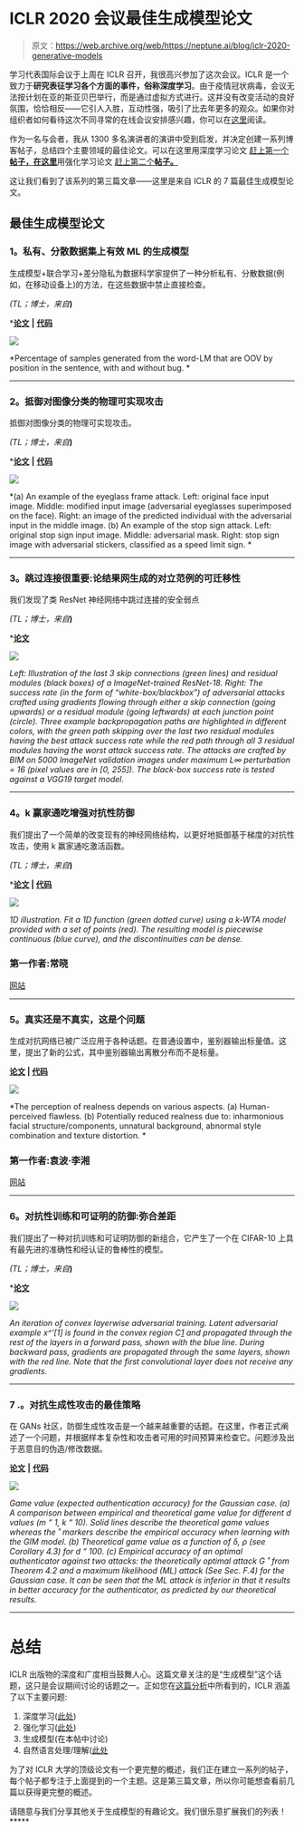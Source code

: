 # ICLR 2020 会议最佳生成模型论文

> 原文：<https://web.archive.org/web/https://neptune.ai/blog/iclr-2020-generative-models>

学习代表国际会议于上周在 ICLR 召开，我很高兴参加了这次会议。ICLR 是一个致力于**研究表征学习各个方面的事件，俗称深度学习**。由于疫情冠状病毒，会议无法按计划在亚的斯亚贝巴举行，而是通过虚拟方式进行。这并没有改变活动的良好氛围，恰恰相反——它引人入胜，互动性强，吸引了比去年更多的观众。如果你对组织者如何看待这次不同寻常的在线会议安排感兴趣，你可以在[这里](https://web.archive.org/web/20221206123029/https://medium.com/@iclr_conf/gone-virtual-lessons-from-iclr2020-1743ce6164a3)阅读。

作为一名与会者，我从 1300 多名演讲者的演讲中受到启发，并决定创建一系列博客帖子，总结四个主要领域的最佳论文。可以在这里用深度学习论文 [赶上第一个**帖子，在这里**](/web/20221206123029/https://neptune.ai/blog/iclr-2020-deep-learning)用强化学习论文 [赶上第二个**帖子。**](/web/20221206123029/https://neptune.ai/blog/iclr-2020-reinforcement-learning)

这让我们看到了该系列的第三篇文章——这里是来自 ICLR 的 7 篇最佳生成模型论文。

## 最佳生成模型论文

### **1。私有、分散数据集上有效 ML 的生成模型**

生成模型+联合学习+差分隐私为数据科学家提供了一种分析私有、分散数据(例如，在移动设备上)的方法，在这些数据中禁止直接检查。

*(TL；博士，来自*[](https://web.archive.org/web/20221206123029/http://openreview.net/)**)**

 *[**论文**](https://web.archive.org/web/20221206123029/https://openreview.net/forum?id=SJgaRA4FPH) **|** [**代码**](https://web.archive.org/web/20221206123029/https://github.com/tensorflow/federated/tree/master/tensorflow_federated/python/research/gans)

![](img/e7fa0b4384aaa09749f7d1411136ffcb.png)

*Percentage of samples generated from the word-LM that are OOV by position in the sentence, with and without bug. *

* * *

### **2。抵御对图像分类的物理可实现攻击**

抵御对图像分类的物理可实现攻击。

*(TL；博士，来自*[](https://web.archive.org/web/20221206123029/http://openreview.net/)**)**

 *[**论文**](https://web.archive.org/web/20221206123029/https://openreview.net/forum?id=H1xscnEKDr) **|** [**代码**](https://web.archive.org/web/20221206123029/https://github.com/tongwu2020/phattacks)

![](img/3fbe5997f9f94eb17d6983bdd190b8a8.png)

*(a) An example of the eyeglass frame attack. Left: original face input image. Middle: modified input image (adversarial eyeglasses superimposed on the face). Right: an image of the predicted individual with the adversarial input in the middle image. (b) An example of the stop sign attack. Left: original stop sign input image. Middle: adversarial mask. Right: stop sign image with adversarial stickers, classified as a speed limit sign. *

* * *

### **3。跳过连接很重要:论结果网生成的对立范例的可迁移性**

我们发现了类 ResNet 神经网络中跳过连接的安全弱点

*(TL；博士，来自*[](https://web.archive.org/web/20221206123029/http://openreview.net/)**)**

 *[**论文**](https://web.archive.org/web/20221206123029/https://openreview.net/forum?id=BJlRs34Fvr)

![](img/aaab2e6be5df1750e7ea2670c3ec692b.png)

*Left: Illustration of the last 3 skip connections (green lines) and residual modules (black boxes) of a ImageNet-trained ResNet-18\. Right: The success rate (in the form of “white-box/blackbox”) of adversarial attacks crafted using gradients flowing through either a skip connection (going upwards) or a residual module (going leftwards) at each junction point (circle). Three example backpropagation paths are highlighted in different colors, with the green path skipping over the last two residual modules having the best attack success rate while the red path through all 3 residual modules having the worst attack success rate. The attacks are crafted by BIM on 5000 ImageNet validation images under maximum L∞ perturbation  = 16 (pixel values are in [0, 255]). The black-box success rate is tested against a VGG19 target model.*

* * *

### **4。k 赢家通吃增强对抗性防御**

我们提出了一个简单的改变现有的神经网络结构，以更好地抵御基于梯度的对抗性攻击，使用 k 赢家通吃激活函数。

*(TL；博士，来自*[](https://web.archive.org/web/20221206123029/http://openreview.net/)**)**

 ***[论文](https://web.archive.org/web/20221206123029/https://openreview.net/forum?id=Skgvy64tvr) | [代码](https://web.archive.org/web/20221206123029/https://github.com/a554b554/kWTA-Activation)**

![](img/f8e9fc95806dfdc47c7929a0f0430ab8.png)

*1D illustration. Fit a 1D function (green dotted curve) using a k-WTA model provided with a set of points (red). The resulting model is piecewise continuous (blue curve), and the discontinuities can be dense.*

### 第一作者:常晓

[网站](https://web.archive.org/web/20221206123029/http://chang.engineer/)

* * *

### **5。真实还是不真实，这是个问题**

生成对抗网络已被广泛应用于各种话题。在普通设置中，鉴别器输出标量值。这里，提出了新的公式，其中鉴别器输出离散分布而不是标量。

**[论文](https://web.archive.org/web/20221206123029/https://openreview.net/forum?id=B1lPaCNtPB) | [代码](https://web.archive.org/web/20221206123029/https://github.com/kam1107/RealnessGAN)**

![](img/65076ec9f4306b9a064da7233513ebf0.png)

*The perception of realness depends on various aspects. (a) Human-perceived flawless. (b) Potentially reduced realness due to: inharmonious facial structure/components, unnatural background, abnormal style combination and texture distortion. *

### 第一作者:袁波·李湘

[网站](https://web.archive.org/web/20221206123029/https://dblp.org/pers/x/Xiangli:Yuanbo.html)[](https://web.archive.org/web/20221206123029/https://dblp.org/pers/x/Xiangli:Yuanbo.html)

* * *

### **6。对抗性训练和可证明的防御:弥合差距**

我们提出了一种对抗训练和可证明防御的新组合，它产生了一个在 CIFAR-10 上具有最先进的准确性和经认证的鲁棒性的模型。

*(TL；博士，来自*[](https://web.archive.org/web/20221206123029/http://openreview.net/)**)**

 *[**论文**](https://web.archive.org/web/20221206123029/https://openreview.net/forum?id=SJxSDxrKDr)

![](img/e90875ca2cd427274885502bcd5780e2.png)

*An iteration of convex layerwise adversarial training. Latent adversarial example x^’[1] is found in the convex region C[1](x) and propagated through the rest of the layers in a forward pass, shown with the blue line. During backward pass, gradients are propagated through the same layers, shown with the red line. Note that the first convolutional layer does not receive any gradients.*

* * *

### 7 .**。对抗生成性攻击的最佳策略**

在 GANs 社区，防御生成性攻击是一个越来越重要的话题。在这里，作者正式阐述了一个问题，并根据样本复杂性和攻击者可用的时间预算来检查它。问题涉及出于恶意目的伪造/修改数据。

[**论文**](https://web.archive.org/web/20221206123029/https://openreview.net/forum?id=BkgzMCVtPB) **|** [**代码**](https://web.archive.org/web/20221206123029/https://github.com/roymor1/OptimalStrategiesAgainstGenerativeAttacks)

![](img/3eaeb01780df10343728415d3eae57a9.png)

*Game value (expected authentication accuracy) for the Gaussian case. (a) A comparison between empirical and theoretical game value for different d values (m “ 1, k “ 10). Solid lines describe the theoretical game values whereas the ˚ markers describe the empirical accuracy when learning with the GIM model. (b) Theoretical game value as a function of δ, ρ (see Corollary 4.3) for d “ 100\. (c) Empirical accuracy of an optimal authenticator against two attacks: the theoretically optimal attack G ˚ from Theorem 4.2 and a maximum likelihood (ML) attack (See Sec. F.4) for the Gaussian case. It can be seen that the ML attack is inferior in that it results in better accuracy for the authenticator, as predicted by our theoretical results.*

* * *

# **总结**

ICLR 出版物的深度和广度相当鼓舞人心。这篇文章关注的是“生成模型”这个话题，这只是会议期间讨论的话题之一。正如您在[这篇分析](https://web.archive.org/web/20221206123029/https://www.analyticsvidhya.com/blog/2020/05/key-takeaways-iclr-2020/)中所看到的，ICLR 涵盖了以下主要问题:

1.  深度学习([此处](/web/20221206123029/https://neptune.ai/blog/iclr-2020-deep-learning))
2.  强化学习([此处](/web/20221206123029/https://neptune.ai/blog/iclr-2020-reinforcement-learning))
3.  生成模型(在本帖中讨论)
4.  自然语言处理/理解([此处](/web/20221206123029/https://neptune.ai/blog/iclr-2020-nlp-nlu)

为了对 ICLR 大学的顶级论文有一个更完整的概述，我们正在建立一系列的帖子，每个帖子都专注于上面提到的一个主题。这是第三篇文章，所以你可能想查看前几篇以获得更完整的概述。

请随意与我们分享其他关于生成模型的有趣论文。我们很乐意扩展我们的列表！*****